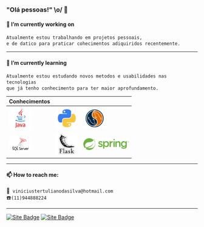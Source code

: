### "Olá pessoas!" \o/ 👋
#### 🔭 I’m currently working on
```
Atualmente estou trabalhando em projetos pessoais,
e de datico para praticar cohecimentos adiquiridos recentemente.
```
---
#### 🌱 I’m currently learning
```
Atualmente estou estudando novos metodos e usabilidades nas tecnologias 
que já tenho conhecimento para ter maior aprofundamento. 
```

|Conhecimentos |||
------------ | ------------- | -------------
<img alt="java" title="#java" src="imagens/java.png" width="60px"/> | <img alt="python" title="#python" src="imagens/python.png" width="60px"/> | <img alt="mysql" title="#mysql" src="imagens/mysql.png" width="60px"/> 
<img alt="sqlserver" title="#sqlserver" src="imagens/sqlserver.png" width="60px"/> | <img alt="flask" title="#flask" src="imagens/flask.png" width="60px"/> | <img alt="spring" sty title="#spring" src="imagens/spring-logo-.svg" width="120px"/> 

---
#### 📫 How to reach me:

 :postbox:` viniciustertulianodasilva@hotmail.com`<br/>
  :telephone:```(11)944888224```

  ---

[![Site Badge](https://img.shields.io/badge/-Club_Car-393d40?style=flat-square&labelColor=004887&label=Site&link=https://viniciustertuliano.github.io/club_car/)](https://viniciustertuliano.github.io/club_car/)
[![Site Badge](https://img.shields.io/badge/-Tertuflix-393d40?style=flat-square&labelColor=00a9ab&label=Site&link=https://tertuflix.vercel.app/)](https://tertuflix.vercel.app/)


<!--
**Viniciustertuliano/Viniciustertuliano** is a ✨ _special_ ✨ repository because its `README.md` (this file) appears on your GitHub profile.

Here are some ideas to get you started:

- 🔭 I’m currently working on ...
- 🌱 I’m currently learning ...
- 👯 I’m looking to collaborate on ...
- 🤔 I’m looking for help with ...
- 💬 Ask me about ...
- 📫 How to reach me: ...
- 😄 Pronouns: ...
- ⚡ Fun fact: ...
-->
